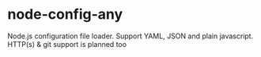 # node-config-any

Node.js configuration file loader. Support YAML, JSON and plain javascript. HTTP(s) & git support is planned too

